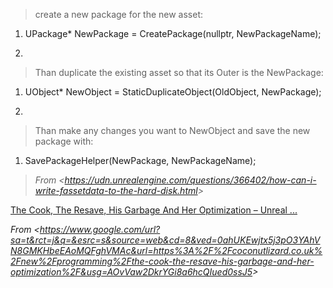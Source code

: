 > create a new package for the new asset:

1.  UPackage\* NewPackage = CreatePackage(nullptr, NewPackageName);

2.

> Than duplicate the existing asset so that its Outer is the NewPackage:

1.  UObject\* NewObject = StaticDuplicateObject(OldObject, NewPackage);

2.

> Than make any changes you want to NewObject and save the new package with:

1.  SavePackageHelper(NewPackage, NewPackageName);

> _From &lt;<https://udn.unrealengine.com/questions/366402/how-can-i-write-fassetdata-to-the-hard-disk.html>&gt;_

[The Cook, The Resave, His Garbage And Her Optimization – Unreal ...]

_From &lt;<https://www.google.com/url?sa=t&rct=j&q=&esrc=s&source=web&cd=8&ved=0ahUKEwjtx5j3pO3YAhVN8GMKHbeEAoMQFghVMAc&url=https%3A%2F%2Fcoconutlizard.co.uk%2Fnew%2Fprogramming%2Fthe-cook-the-resave-his-garbage-and-her-optimization%2F&usg=AOvVaw2DkrYGi8a6hcQIued0ssJ5>&gt;_

[the cook, the resave, his garbage and her optimization – unreal ...]: https://www.google.com/url?sa=t&rct=j&q=&esrc=s&source=web&cd=8&ved=0ahUKEwjtx5j3pO3YAhVN8GMKHbeEAoMQFghVMAc&url=https%3A%2F%2Fcoconutlizard.co.uk%2Fnew%2Fprogramming%2Fthe-cook-the-resave-his-garbage-and-her-optimization%2F&usg=AOvVaw2DkrYGi8a6hcQIued0ssJ5

